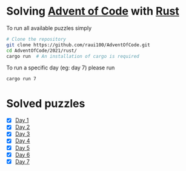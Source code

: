 # Solving [Advent of Code](https://adventofcode.com/) with [Rust](https://www.rust-lang.org/)

To run all available puzzles simply
```bash
# Clone the repository
git clone https://github.com/raui100/AdventOfCode.git
cd AdventOfCode/2021/rust/
cargo run  # An installation of cargo is required
```

To run a specific day (eg: day 7) please run

```bash
cargo run 7
```

# Solved puzzles
- [x] [Day 1](https://github.com/raui100/AdventOfCode/blob/master/2021/rust/src/solution/day_01.rs)
- [x] [Day 2](https://github.com/raui100/AdventOfCode/blob/master/2021/rust/src/solution/day_02.rs)
- [x] [Day 3](https://github.com/raui100/AdventOfCode/blob/master/2021/rust/src/solution/day_03.rs)
- [x] [Day 4](https://github.com/raui100/AdventOfCode/blob/master/2021/rust/src/solution/day_04.rs)
- [x] [Day 5](https://github.com/raui100/AdventOfCode/blob/master/2021/rust/src/solution/day_05.rs)
- [x] [Day 6](https://github.com/raui100/AdventOfCode/blob/master/2021/rust/src/solution/day_06.rs)
- [x] [Day 7](https://github.com/raui100/AdventOfCode/blob/master/2021/rust/src/solution/day_07.rs)
